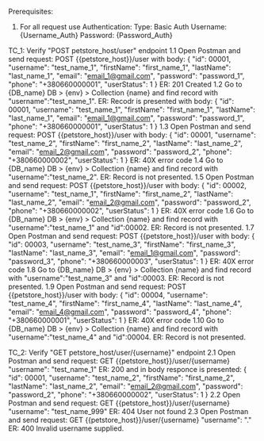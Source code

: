 Prerequisites:
1. For all request use Authentication:
Type: Basic Auth
Username: {Username_Auth}
Password: {Password_Auth}

TC_1: Verify "POST petstore_host/user" endpoint 
1.1 Open Postman and send request:
	POST {{petstore_host}}/user 
with body:
{
  "id": 00001,
  "username": "test_name_1",
  "firstName": "first_name_1",
  "lastName": "last_name_1",
  "email": "email_1@gmail.com",
  "password": "password_1",
  "phone": "+380660000001",
  "userStatus": 1
}
ER: 201 Created 
1.2 Go to {DB_name} DB > {env} > Collection {name} and find record with "username":"test_name_1".
ER: Recodr is presented with body:
{
  "id": 00001,
  "username": "test_name_1",
  "firstName": "first_name_1",
  "lastName": "last_name_1",
  "email": "email_1@gmail.com",
  "password": "password_1",
  "phone": "+380660000001",
  "userStatus": 1
}
1.3 Open Postman and send request:
	POST {{petstore_host}}/user 
with body:
{
  "id": 00001,
  "username": "test_name_2",
  "firstName": "first_name_2",
  "lastName": "last_name_2",
  "email": "email_2@gmail.com",
  "password": "password_2",
  "phone": "+380660000002",
  "userStatus": 1
}
ER: 40X error code
1.4 Go to {DB_name} DB > {env} > Collection {name} and find record with "username":"test_name_2".
ER: Record is not presented.
1.5 Open Postman and send request:
	POST {{petstore_host}}/user 
with body:
{
  "id": 00002,
  "username": "test_name_1",
  "firstName": "first_name_2",
  "lastName": "last_name_2",
  "email": "email_2@gmail.com",
  "password": "password_2",
  "phone": "+380660000002",
  "userStatus": 1
}
ER: 40X error code
1.6 Go to {DB_name} DB > {env} > Collection {name} and find record with "username":"test_name_1" and "id":00002.
ER: Record is not presented.
1.7 Open Postman and send request:
	POST {{petstore_host}}/user 
with body:
{
  "id": 00003,
  "username": "test_name_3",
  "firstName": "first_name_3",
  "lastName": "last_name_3",
  "email": "email_1@gmail.com",
  "password": "password_3",
  "phone": "+380660000003",
  "userStatus": 1
}
ER: 40X error code
1.8 Go to {DB_name} DB > {env} > Collection {name} and find record with "username":"test_name_3" and "id":00003.
ER: Record is not presented.
1.9 Open Postman and send request:
	POST {{petstore_host}}/user 
with body:
{
  "id": 00004,
  "username": "test_name_4",
  "firstName": "first_name_4",
  "lastName": "last_name_4",
  "email": "email_4@gmail.com",
  "password": "password_4",
  "phone": "+380660000001",
  "userStatus": 1
}
ER: 40X error code
1.10 Go to {DB_name} DB > {env} > Collection {name} and find record with "username":"test_name_4" and "id":00004.
ER: Record is not presented.


TC_2: Verify "GET petstore_host/user/{username}" endpoint 
2.1 Open Postman and send request:
	GET {{petstore_host}}/user/{username}
 "username": "test_name_1"
ER: 200 and in body responce is presented: 
{
  "id": 00001,
  "username": "test_name_2",
  "firstName": "first_name_2",
  "lastName": "last_name_2",
  "email": "email_2@gmail.com",
  "password": "password_2",
  "phone": "+380660000002",
  "userStatus": 1
}
2.2 Open Postman and send request:
	GET {{petstore_host}}/user/{username}
 "username": "test_name_999"
ER: 404 User not found
2.3 Open Postman and send request:
	GET {{petstore_host}}/user/{username}
 "username": "."
ER: 400 Invalid username supplied.
